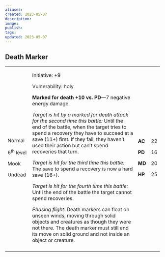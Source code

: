 ```yaml
---
aliases: 
created: 2023-05-07
description: 
image: 
publish: 
tags: 
updated: 2023-05-07
---
```


## Death Marker

<table>
<colgroup>
<col style="width: 16%" />
<col style="width: 72%" />
<col style="width: 5%" />
<col style="width: 5%" />
</colgroup>
<tbody>
<tr class="odd">
<td><p>Normal</p>
<p>6<sup>th</sup> level</p>
<p>Mook</p>
<p>Undead</p></td>
<td><p>Initiative: +9</p>
<p>Vulnerability: holy</p>
<p><strong>Marked for death +10 vs. PD</strong>—7 negative energy
damage</p>
<p><em>Target is hit by a marked for death attack for the second time
this battle:</em> Until the end of the battle, when the target tries to
spend a recovery they have to succeed at a save (11+) first. If they
fail, they haven’t used their action but can’t spend recoveries that
turn.</p>
<p><em>Target is hit for the third time this battle:</em> The save to
spend a recovery is now a hard save (16+).</p>
<p><em>Target is hit for the fourth time this battle:</em> Until the end
of the battle the target cannot spend recoveries.</p>
<p><em>Phasing flight:</em> Death markers can float on unseen winds,
moving through solid objects and creatures as though they were not
there. The death marker must still end its move on solid ground and not
inside an object or creature.</p></td>
<td><p><strong>AC</strong></p>
<p><strong>PD</strong></p>
<p><strong>MD</strong></p>
<p><strong>HP</strong></p></td>
<td><p>22</p>
<p>16</p>
<p>20</p>
<p>25</p></td>
</tr>
<tr class="even">
<td></td>
<td></td>
<td></td>
<td></td>
</tr>
</tbody>
</table>

